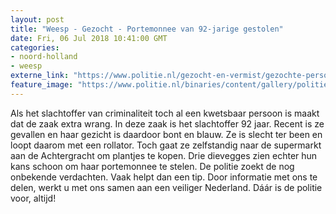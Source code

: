 ```yaml
---
layout: post
title: "Weesp - Gezocht - Portemonnee van 92-jarige gestolen"
date: Fri, 06 Jul 2018 10:41:00 GMT
categories: 
- noord-holland 
- weesp 
externe_link: "https://www.politie.nl/gezocht-en-vermist/gezochte-personen/2018/juli/03-weesp-4-diefstal.html"
feature_image: "https://www.politie.nl/binaries/content/gallery/politie/gezocht/verdachten/2018/juli/03-mn/weesp-2.jpg"
---
```


Als het slachtoffer van criminaliteit toch al een kwetsbaar persoon is maakt dat de zaak extra wrang. In deze zaak is het slachtoffer 92 jaar. Recent is ze gevallen en haar gezicht is daardoor bont en blauw. Ze is slecht ter been en loopt daarom met een rollator. Toch gaat ze zelfstandig naar de supermarkt aan de Achtergracht om plantjes te kopen. Drie dievegges zien echter hun kans schoon om haar portemonnee te stelen. De politie zoekt de nog onbekende verdachten. Vaak helpt dan een tip. Door informatie met ons te delen, werkt u met ons samen aan een veiliger Nederland. Dáár is de politie voor, altijd!
